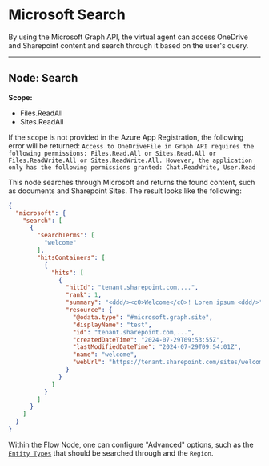 # Microsoft Search

By using the Microsoft Graph API, the virtual agent can access OneDrive and Sharepoint content and search through it based on the user's query.

---

## Node: Search

**Scope:**

- Files.ReadAll
- Sites.ReadAll

If the scope is not provided in the Azure App Registration, the following error will be returned:
`Access to OneDriveFile in Graph API requires the following permissions: Files.Read.All or Sites.Read.All or Files.ReadWrite.All or Sites.ReadWrite.All. However, the application only has the following permissions granted: Chat.ReadWrite, User.Read`

This node searches through Microsoft and returns the found content, such as documents and Sharepoint Sites. The result looks like the following:

```json
{
  "microsoft": {
    "search": [
      {
        "searchTerms": [
          "welcome"
        ],
        "hitsContainers": [
          {
            "hits": [
              {
                "hitId": "tenant.sharepoint.com,...",
                "rank": 1,
                "summary": "<ddd/><c0>Welcome</c0>! Lorem ipsum <ddd/>",
                "resource": {
                  "@odata.type": "#microsoft.graph.site",
                  "displayName": "test",
                  "id": "tenant.sharepoint.com,...",
                  "createdDateTime": "2024-07-29T09:53:55Z",
                  "lastModifiedDateTime": "2024-07-29T09:54:01Z",
                  "name": "welcome",
                  "webUrl": "https://tenant.sharepoint.com/sites/welcome"
                }
              }
            ]
          }
        ]
      }
    ]
  }
}
```

Within the Flow Node, one can configure "Advanced" options, such as the [`Entity Types`](https://learn.microsoft.com/en-us/graph/api/resources/search-api-overview?view=graph-rest-1.0#scope-search-based-on-entity-types) that should be searched through and the `Region`.